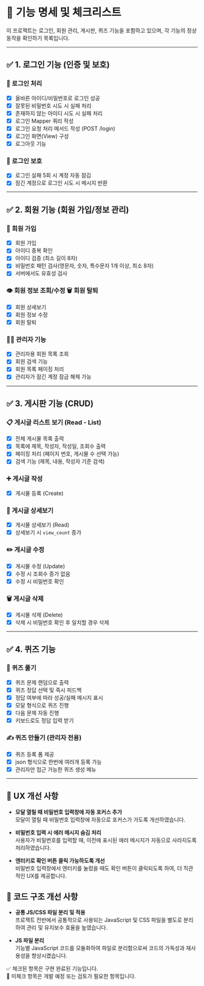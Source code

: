 # 📌 기능 명세 및 체크리스트

이 프로젝트는 로그인, 회원 관리, 게시판, 퀴즈 기능을 포함하고 있으며, 각 기능의 정상 동작을 확인하기 목록입니다.

---

## ✅ 1. 로그인 기능 (인증 및 보호)

### 🔐 로그인 처리
- [x] 올바른 아이디/비밀번호로 로그인 성공
- [x] 잘못된 비밀번호 시도 시 실패 처리
- [x] 존재하지 않는 아이디 시도 시 실패 처리
- [x] 로그인 Mapper 쿼리 작성  
- [x] 로그인 요청 처리 메서드 작성 (POST /login)
- [x] 로그인 화면(View) 구성
- [x] 로그아웃 기능

### 🚫 로그인 보호
- [x] 로그인 실패 5회 시 계정 자동 잠김
- [x] 잠긴 계정으로 로그인 시도 시 메시지 반환

---

## ✅ 2. 회원 기능 (회원 가입/정보 관리)

### 👤 회원 가입
- [x] 회원 가입
- [x] 아이디 중복 확인
- [x] 아이디 검증 (최소 길이 8자)
- [x] 비밀번호 패턴 검사(영문자, 숫자, 특수문자 1개 이상, 최소 8자)
- [x] 서버에서도 유효성 검사

### 👁️ 회원 정보 조회/수정 🗑️ 회원 탈퇴
- [x] 회원 상세보기
- [x] 회원 정보 수정
- [x] 회원 탈퇴

### 🧑‍💼 관리자 기능
- [x] 관리자용 회원 목록 조회
- [x] 회원 검색 기능
- [x] 회원 목록 페이징 처리
- [x] 관리자가 잠긴 계정 잠금 해제 가능

---

## ✅ 3. 게시판 기능 (CRUD)

### 📋 게시글 리스트 보기 (Read - List)
- [x] 전체 게시물 목록 출력
- [x] 목록에 제목, 작성자, 작성일, 조회수 출력
- [x] 페이징 처리 (페이지 번호, 게시물 수 선택 가능)
- [x] 검색 기능 (제목, 내용, 작성자 기준 검색)

### ➕ 게시글 작성
- [x] 게시물 등록 (Create)

### 📄 게시글 상세보기
- [x] 게시물 상세보기 (Read)
- [x] 상세보기 시 `view_count` 증가

### ✏️ 게시글 수정
- [x] 게시물 수정 (Update)
- [x] 수정 시 조회수 증가 없음
- [x] 수정 시 비밀번호 확인

### 🗑️ 게시글 삭제
- [x] 게시물 삭제 (Delete)
- [x] 삭제 시 비밀번호 확인 후 일치할 경우 삭제

---

## ✅ 4. 퀴즈 기능

### 🧠 퀴즈 풀기
- [x] 퀴즈 문제 랜덤으로 출력
- [x] 퀴즈 정답 선택 및 즉시 피드백
- [x] 정답 여부에 따라 성공/실패 메시지 표시
- [x] 모달 형식으로 퀴즈 진행
- [x] 다음 문제 자동 진행
- [x] 키보드로도 정답 입력 받기

### ✍️ 퀴즈 만들기 (관리자 전용)
- [x] 퀴즈 등록 폼 제공
- [x] json 형식으로 한번에 여러개 등록 가능
- [x] 관리자만 접근 가능한 퀴즈 생성 메뉴

---

## 🔧 UX 개선 사항

- **모달 열릴 때 비밀번호 입력창에 자동 포커스 추가**  
  모달이 열릴 때 비밀번호 입력창에 자동으로 포커스가 가도록 개선하였습니다.

- **비밀번호 입력 시 에러 메시지 숨김 처리**  
  사용자가 비밀번호를 입력할 때, 이전에 표시된 에러 메시지가 자동으로 사라지도록 처리하였습니다.

- **엔터키로 확인 버튼 클릭 가능하도록 개선**  
  비밀번호 입력창에서 엔터키를 눌렀을 때도 확인 버튼이 클릭되도록 하여, 더 직관적인 UX를 제공합니다.
  
## 📁 코드 구조 개선 사항

- **공통 JS/CSS 파일 분리 및 적용**  
  프로젝트 전반에서 공통적으로 사용되는 JavaScript 및 CSS 파일을 별도로 분리하여 관리 및 유지보수 효율을 높였습니다.

- **JS 파일 분리**  
  기능별 JavaScript 코드를 모듈화하여 파일로 분리함으로써 코드의 가독성과 재사용성을 향상시켰습니다.


✅ 체크된 항목은 구현 완료된 기능입니다.  
📝 미체크 항목은 개발 예정 또는 검토가 필요한 항목입니다.
